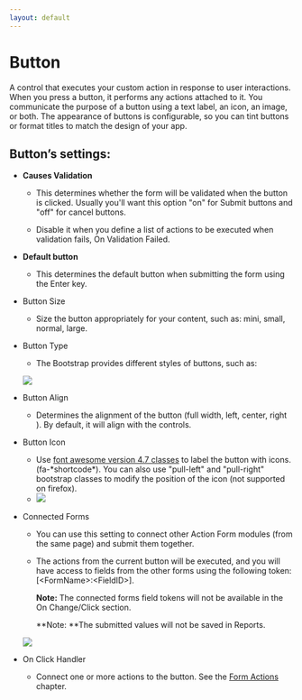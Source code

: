 ```yaml
---
layout: default
---
```


# Button

A control that executes your custom action in response to user interactions. When you press a button, it performs any actions attached to it. You communicate the purpose of a button using a text label, an icon, an image, or both. The appearance of buttons is configurable, so you can tint buttons or format titles to match the design of your app.

## Button’s settings:

* **Causes Validation**

  * This determines whether the form will be validated when the button is clicked. Usually you'll want this option "on" for Submit buttons and "off" for cancel buttons.

  * Disable it when you define a list of actions to be executed when validation fails, On Validation Failed.

* **Default button**

  * This determines the default button when submitting the form using the Enter key.

* Button Size

  * Size the button appropriately for your content, such as: mini, small, normal, large.

* Button Type

  * The Bootstrap provides different styles of buttons, such as: 

  ![](https://s3.amazonaws.com/static.dnnsharp.com/documentation/2017/07/chrome_2017-07-07_11-03-33.png)

* Button Align

  * Determines the alignment of the button \(full width, left, center, right \). By default, it will align with the controls.

* Button Icon

  * Use [font awesome version 4.7 classes](http://fontawesome.io/icons/) to label the button with icons. \(fa-\*shortcode\*\). You can also use "pull-left" and "pull-right" bootstrap classes to modify the position of the icon \(not supported on firefox\).
  * ![](https://s3.amazonaws.com/static.dnnsharp.com/documentation/2017/07/chrome_2017-07-07_11-11-47.png)

* Connected Forms 

  * You can use this setting to connect other Action Form modules \(from the same page\) and submit them together.

  * The actions from the current button will be executed, and you will have access to fields from the other forms using the following token: \[&lt;FormName&gt;:&lt;FieldID&gt;\]. 

    **Note:** The connected forms field tokens will not be available in the On Change/Click section.

    **Note: **The submitted values will not be saved in Reports.

  ![](https://puu.sh/xOcD3/200247e827.png)

* On Click Handler

  * Connect one or more actions to the button. See the [Form Actions](/form-actions.md) chapter.
